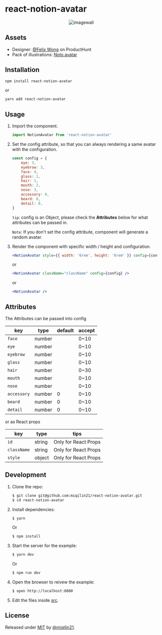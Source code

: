 # react-notion-avatar

<div align="center">
    <img src="https://cdn.jsdelivr.net/gh/miqilin21/static@master/img/example.gif" alt="imagewall" />
</div>

## Assets

- Designer: [@Felix Wong](https://www.producthunt.com/@felix12777) on ProductHunt
- Pack of illustrations: [Noto avatar](https://abstractlab.gumroad.com/l/noto-avatar)

## Installation

```sh
npm install react-notion-avatar
```

or

```sh
yarn add react-notion-avatar
```

## Usage

1. Import the component.
    ```js
    import NotionAvatar from 'react-notion-avatar'
    ```
2. Set the config attribute, so that you can always rendering a same avatar with the configuration.
    ```js
    const config = {
        eye: 3,
        eyebrow: 3,
        face: 4,
        glass: 1,
        hair: 1,
        mouth: 2,
        nose: 3,
        accessory: 0,
        beard: 0,
        detail: 0,
    }
    ```
    
    `tip`: config is an Object, please check the **Attributes** below for what attributes can be passed in.
    
    `Note`: If you don't set the config attribute, component will generate a random avatar.

3. Render the component with specific width / height and configuration.
    ```jsx
    <NotionAvatar style={{ width: '6rem', height: '6rem' }} config={config} />
    ```
    or
    
    ```jsx
    <NotionAvatar className="className" config={config} />
    ```
    or
     ```jsx
    <NotionAvatar />
     ```

## Attributes

The Attributes can be passed into config

| key               | type    | default | accept    |
| ----------------- | ------- | ------- | --------- | 
| `face`            | number  |         |  0~10     |         
| `eye`             | number  |         |  0~10     |             
| `eyebrow`         | number  |         |  0~10     |                              
| `glass`           | number  |         |  0~10     |                            
| `hair`            | number  |         |  0~30     |                                    
| `mouth`           | number  |         |  0~10     |                                    
| `nose`            | number  |         |  0~10     |                                    
| `accessory`       | number  |   0     |  0~10     |                                    
| `beard`           | number  |   0     |  0~10     |                                    
| `detail`          | number  |   0     |  0~10     |                                    

or as React props

| key               | type    | tips                               |
| ----------------- | ------- | ---------------------------------- |
| `id`              | string  | Only for React Props               |
| `className`       | string  | Only for React Props               |
| `style`           | object  | Only for React Props               |

## Development

1. Clone the repo:
    ```sh
    $ git clone git@github.com:miqilin21/react-notion-avatar.git
    $ cd react-notion-avatar
    ```
2. Install dependencies:
    ```sh
    $ yarn
    ```
    Or
    ```sh
    $ npm install
    ```
3. Start the server for the example:
    ```sh
    $ yarn dev
    ```
    Or
    ```sh
    $ npm run dev
    ```
4. Open the browser to reivew the example:
    ```sh
    $ open http://localhost:8080
    ```
5. Edit the files inside [src](/src).

## License

Released under [MIT](/LICENSE) by [@miqilin21](https://github.com/miqilin21).